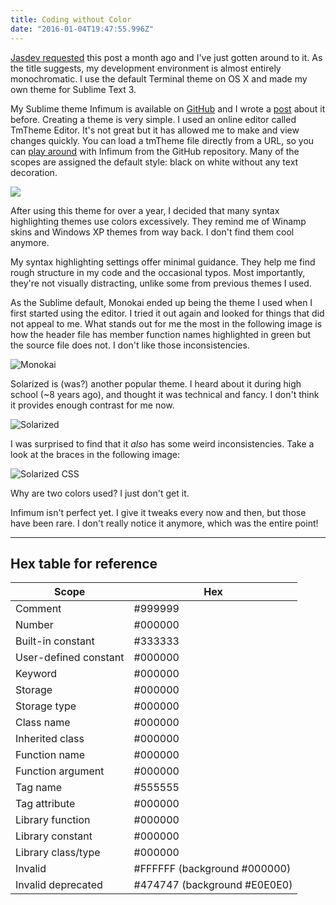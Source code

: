 ```yaml
---
title: Coding without Color
date: "2016-01-04T19:47:55.996Z"
---
```


[Jasdev requested](https://twitter.com/jasdev/status/672795506242953216) this post a month ago and
I've just gotten around to it. As the title suggests, my development environment is almost entirely
monochromatic. I use the default Terminal theme on OS X and made my own theme for Sublime Text 3.

My Sublime theme Infimum is available on [GitHub](https://github.com/Preetam/Infimum) and I wrote
a [post](/syntax-highlighting/) about it before. Creating a theme is very simple. I used an online
editor called TmTheme Editor. It's not great but it has allowed me to make and view changes quickly.
You can load a tmTheme file directly from a URL, so you can [play around](https://tmtheme-editor.herokuapp.com/#!/editor/url/https://raw.githubusercontent.com/Preetam/Infimum/master/Infimum.tmTheme) with Infimum from the
GitHub repository. Many of the scopes are assigned the default style: black on white without any
text decoration.

![](/img/2016/01/04/coding-without-color/tmtheme-editor.png)

After using this theme for over a year, I decided that many syntax highlighting themes use colors
excessively. They remind me of Winamp skins and Windows XP themes from way back. I don't find them
cool anymore.

My syntax highlighting settings offer minimal guidance. They help me find rough structure in my code
and the occasional typos. Most importantly, they're not visually distracting, unlike some from
previous themes I used.

As the Sublime default, Monokai ended up being the theme I used when I first started using the
editor. I tried it out again and looked for things that did not appeal to me. What stands out for me
the most in the following image is how the header file has member function names highlighted in
green but the source file does not. I don't like those inconsistencies.

![Monokai](/img/2016/01/04/coding-without-color/monokai.png)

Solarized is (was?) another popular theme. I heard about it during high school (~8 years ago), and
thought it was technical and fancy. I don't think it provides enough contrast for me now.

![Solarized](/img/2016/01/04/coding-without-color/solarized.png)

I was surprised to find that it *also* has some weird inconsistencies. Take a look at the braces in
the following image:

![Solarized CSS](/img/2016/01/04/coding-without-color/solarized-css.png)

Why are two colors used? I just don't get it.

Infimum isn't perfect yet. I give it tweaks every now and then, but those have been rare. I don't
really notice it anymore, which was the entire point!

---

## Hex table for reference

| Scope | Hex |
|-----------------------|------------------------------|
| Comment | #999999 |
| Number | #000000 |
| Built-in constant | #333333 |
| User-defined constant | #000000 |
| Keyword | #000000 |
| Storage | #000000 |
| Storage type | #000000 |
| Class name | #000000 |
| Inherited class | #000000 |
| Function name | #000000 |
| Function argument | #000000 |
| Tag name | #555555 |
| Tag attribute | #000000 |
| Library function | #000000 |
| Library constant | #000000 |
| Library class/type | #000000 |
| Invalid | #FFFFFF (background #000000) |
| Invalid deprecated | #474747 (background #E0E0E0) |
